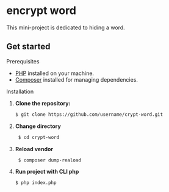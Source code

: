 # encrypt word

This mini-project is dedicated to hiding a word.

## Get started

Prerequisites

- [PHP](https://www.php.net/) installed on your machine.
- [Composer](https://getcomposer.org/) installed for managing dependencies.

Installation

1. **Clone the repository:**
   ```bash
   $ git clone https://github.com/username/crypt-word.git
2. **Change directory**
   ```bash
    $ cd crypt-word
2. **Reload vendor**
   ```bash
    $ composer dump-reaload
3. **Run project with CLI php**
     ```bash
    $ php index.php
